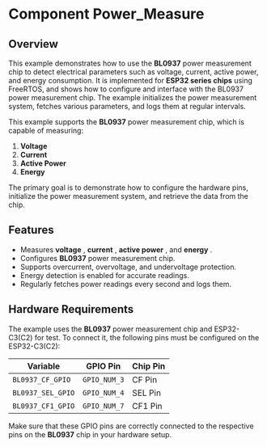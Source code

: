 # Component Power_Measure

## Overview

This example demonstrates how to use the **BL0937** power measurement chip to detect electrical parameters such as voltage, current, active power, and energy consumption. It is implemented for **ESP32 series chips** using FreeRTOS, and shows how to configure and interface with the BL0937 power measurement chip. The example initializes the power measurement system, fetches various parameters, and logs them at regular intervals.

This example supports the **BL0937** power measurement chip, which is capable of measuring:

1. **Voltage**
2. **Current**
3. **Active Power**
4. **Energy**

The primary goal is to demonstrate how to configure the hardware pins, initialize the power measurement system, and retrieve the data from the chip.

## Features

* Measures  **voltage** ,  **current** ,  **active power** , and  **energy** .
* Configures **BL0937** power measurement chip.
* Supports overcurrent, overvoltage, and undervoltage protection.
* Energy detection is enabled for accurate readings.
* Regularly fetches power readings every second and logs them.

## Hardware Requirements

The example uses the **BL0937** power measurement chip and ESP32-C3(C2) for test. To connect it, the following pins must be configured on the ESP32-C3(C2):

| Variable            | GPIO Pin       | Chip Pin |
| ------------------- | -------------- | -------- |
| `BL0937_CF_GPIO`  | `GPIO_NUM_3` | CF Pin   |
| `BL0937_SEL_GPIO` | `GPIO_NUM_4` | SEL Pin  |
| `BL0937_CF1_GPIO` | `GPIO_NUM_7` | CF1 Pin  |

Make sure that these GPIO pins are correctly connected to the respective pins on the **BL0937** chip in your hardware setup.
